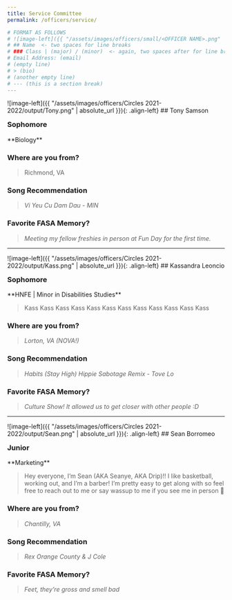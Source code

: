 ```yaml
---
title: Service Committee
permalink: /officers/service/

# FORMAT AS FOLLOWS
# ![image-left]({{ "/assets/images/officers/small/<OFFICER NAME>.png" | absolute_url }}){: .align-left}
# ## Name  <- two spaces for line breaks
# ### Class | (major) / (minor)  <- again, two spaces after for line breaks
# Email Address: (email)
# (empty line)
# > (bio)
# (another empty line)
# --- (this is a section break)
---
```

<div id="Tony"></div>
![image-left]({{ "/assets/images/officers/Circles 2021-2022/output/Tony.png" | absolute_url }}){: .align-left}
## Tony Samson
<p style="margin-bottom: 0.45em; padding: 0">
<a href="https://www.instagram.com/tsamson172/" style="margin: 0; padding: 0"><i class="fa fa-2x fa-fw fa-instagram" style="color: #494e48"></i></a>
<a href="mailto:Tonys02@vt.edu" style="margin: 0; padding: 0"><i class="fa fa-2x fa-fw fa-envelope" style="color: #494e48"></i></a></p>
<h3 style="margin-top: 0">Sophomore</h3>
**Biology**  


### **Where are you from?**
> Richmond, VA

### **Song Recommendation**

> *Vi Yeu Cu Dam Dau - MIN*  

### **Favorite FASA Memory?**

> *Meeting my fellow freshies in person at Fun Day for the first time.*  

---
<div id="Kass"></div>
![image-left]({{ "/assets/images/officers/Circles 2021-2022/output/Kass.png" | absolute_url }}){: .align-left}
## Kassandra Leoncio
<p style="margin-bottom: 0.45em; padding: 0">
<a href="https://www.instagram.com/kassandrabillie_/" style="margin: 0; padding: 0"><i class="fa fa-2x fa-fw fa-instagram" style="color: #494e48"></i></a>
<a href="mailto:kassandrab07@vt.edu" style="margin: 0; padding: 0"><i class="fa fa-2x fa-fw fa-envelope" style="color: #494e48"></i></a></p>
<h3 style="margin-top: 0">Sophomore</h3>
**HNFE | Minor in Disabilities Studies**

>Kass Kass Kass Kass Kass Kass Kass Kass Kass Kass Kass Kass

### **Where are you from?**
> *Lorton, VA (NOVA!)*

### **Song Recommendation**

> *Habits (Stay High) Hippie Sabotage Remix - Tove Lo*

### **Favorite FASA Memory?**

> *Culture Show! It allowed us to get closer with other people :D*


---
<div id="Sean"></div>
![image-left]({{ "/assets/images/officers/Circles 2021-2022/output/Sean.png" | absolute_url }}){: .align-left}
## Sean Borromeo
<p style="margin-bottom: 0.45em; padding: 0">
<a href="https://www.instagram.com/seanyee.west/" style="marg OPIKIK=0-==-IOP[[PKZCVBTGYUI  in: 0; padding: 0"><i class="fa fa-2x fa-fw fa-instagram" style="color: #494e48"></i></a>
<a href="mailto:seanborromeo@vt.edu" style="margin: 0; padding: 0"><i class="fa fa-2x fa-fw fa-envelope" style="color: #494e48"></i></a></p>
<h3 style="margin-top: 0">Junior</h3>
**Marketing**

> Hey everyone, I’m Sean (AKA Seanye, AKA Drip)!! I like basketball, working out, and I’m a barber! I’m pretty easy to get along with so feel free to reach out to me or say wassup to me if you see me in person 🤩

### **Where are you from?**
> *Chantilly, VA*

### **Song Recommendation**

> *Rex Orange County & J Cole*

### **Favorite FASA Memory?**

> *Feet, they’re gross and smell bad*
